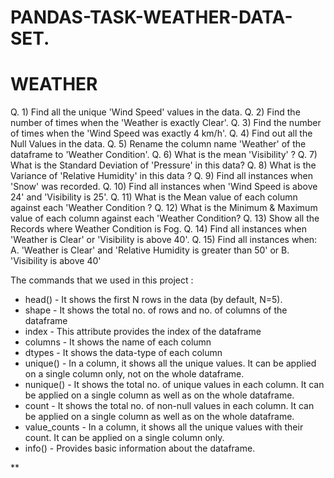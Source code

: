 # PANDAS-TASK-WEATHER-DATA-SET.

# WEATHER 
Q. 1) Find all the unique 'Wind Speed' values in the data. 
Q. 2) Find the number of times when the 'Weather is exactly Clear'. 
Q. 3) Find the number of times when the 'Wind Speed was exactly 4 km/h'. 
Q. 4) Find out all the Null Values in the data.
Q. 5) Rename the column name 'Weather' of the dataframe to 'Weather Condition'. 
Q. 6) What is the mean 'Visibility' ? 
Q. 7) What is the Standard Deviation of 'Pressure' in this data? 
Q. 8) What is the Variance of 'Relative Humidity' in this data ?
Q. 9) Find all instances when 'Snow' was recorded. 
Q. 10) Find all instances when 'Wind Speed is above 24' and 'Visibility is 25'.
Q. 11) What is the Mean value of each column against each 'Weather Condition ? 
Q. 12) What is the Minimum & Maximum value of each column against each 'Weather Condition? 
Q. 13) Show all the Records where Weather Condition is Fog. 
Q. 14) Find all instances when 'Weather is Clear' or 'Visibility is above 40'. 
Q. 15) Find all instances when: A. 'Weather is Clear' and 'Relative Humidity is greater than 50' or B. 'Visibility is above 40'

The commands that we used in this project :

* head() - It shows the first N rows in the data (by default, N=5).
* shape - It shows the total no. of rows and no. of columns of the dataframe
* index - This attribute provides the index of the dataframe
* columns - It shows the name of each column
* dtypes - It shows the data-type of each column
* unique() - In a column, it shows all the unique values. It can be applied on a single column only, not on the whole dataframe.
* nunique() - It shows the total no. of unique values in each column. It can be applied on a single column as well as on the whole dataframe.
* count - It shows the total no. of non-null values in each column. It can be applied on a single column as well as on the whole dataframe.
* value_counts - In a column, it shows all the unique values with their count. It can be applied on a single column only.
* info() - Provides basic information about the dataframe.

**
